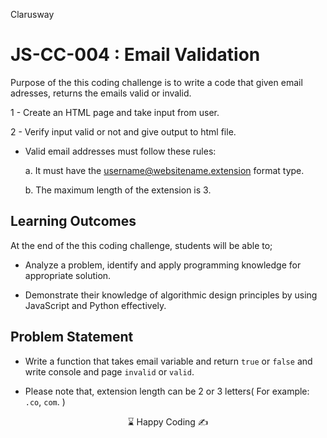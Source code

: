 <p>Clarusway<img align="right"
  src="https://secure.meetupstatic.com/photos/event/3/1/b/9/600_488352729.jpeg"  width="15px"></p>

# JS-CC-004 : Email Validation

Purpose of the this coding challenge is to write a code that given email adresses, returns the emails valid or invalid.

1 - Create an HTML page and take input from user.

2 - Verify input valid or not and give output to html file.

- Valid email addresses must follow these rules:

  a. It must have the username@websitename.extension format type.

  b. The maximum length of the extension is 3.

## Learning Outcomes

At the end of the this coding challenge, students will be able to;

- Analyze a problem, identify and apply programming knowledge for appropriate solution.

- Demonstrate their knowledge of algorithmic design principles by using JavaScript and Python effectively.

## Problem Statement

- Write a function that takes email variable and return `true` or `false` and write console and page `invalid` or `valid`.

- Please note that, extension length can be 2 or 3 letters( For example: `.co`, `com`. )

<center> ⌛ Happy Coding  ✍ </center>
